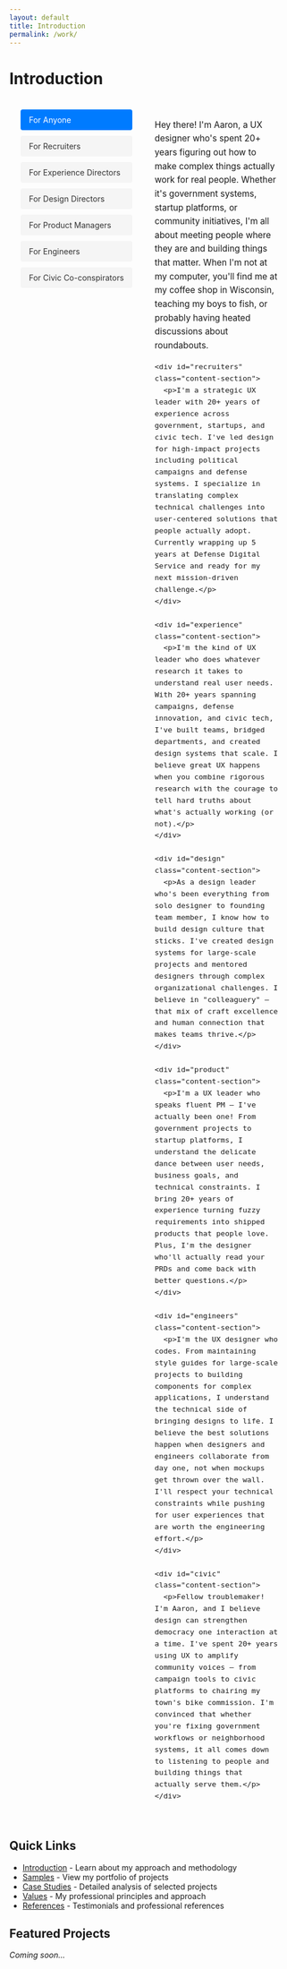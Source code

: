 ```yaml
---
layout: default
title: Introduction
permalink: /work/
---
```


# Introduction

<div class="two-column-container">
  <div class="two-column-nav">
    <ul>
      <li><a href="#anyone" class="active">For Anyone</a></li>
      <li><a href="#recruiters">For Recruiters</a></li>
      <li><a href="#experience">For Experience Directors</a></li>
      <li><a href="#design">For Design Directors</a></li>
      <li><a href="#product">For Product Managers</a></li>
      <li><a href="#engineers">For Engineers</a></li>
      <li><a href="#civic">For Civic Co-conspirators</a></li>
    </ul>
  </div>
  
  <div class="two-column-content">
    <div id="anyone" class="content-section active">
      <p>Hey there! I'm Aaron, a UX designer who's spent 20+ years figuring out how to make complex things actually work for real people. Whether it's government systems, startup platforms, or community initiatives, I'm all about meeting people where they are and building things that matter. When I'm not at my computer, you'll find me at my coffee shop in Wisconsin, teaching my boys to fish, or probably having heated discussions about roundabouts.</p>
    </div>
    
    <div id="recruiters" class="content-section">
      <p>I'm a strategic UX leader with 20+ years of experience across government, startups, and civic tech. I've led design for high-impact projects including political campaigns and defense systems. I specialize in translating complex technical challenges into user-centered solutions that people actually adopt. Currently wrapping up 5 years at Defense Digital Service and ready for my next mission-driven challenge.</p>
    </div>
    
    <div id="experience" class="content-section">
      <p>I'm the kind of UX leader who does whatever research it takes to understand real user needs. With 20+ years spanning campaigns, defense innovation, and civic tech, I've built teams, bridged departments, and created design systems that scale. I believe great UX happens when you combine rigorous research with the courage to tell hard truths about what's actually working (or not).</p>
    </div>
    
    <div id="design" class="content-section">
      <p>As a design leader who's been everything from solo designer to founding team member, I know how to build design culture that sticks. I've created design systems for large-scale projects and mentored designers through complex organizational challenges. I believe in "colleaguery" – that mix of craft excellence and human connection that makes teams thrive.</p>
    </div>
    
    <div id="product" class="content-section">
      <p>I'm a UX leader who speaks fluent PM – I've actually been one! From government projects to startup platforms, I understand the delicate dance between user needs, business goals, and technical constraints. I bring 20+ years of experience turning fuzzy requirements into shipped products that people love. Plus, I'm the designer who'll actually read your PRDs and come back with better questions.</p>
    </div>
    
    <div id="engineers" class="content-section">
      <p>I'm the UX designer who codes. From maintaining style guides for large-scale projects to building components for complex applications, I understand the technical side of bringing designs to life. I believe the best solutions happen when designers and engineers collaborate from day one, not when mockups get thrown over the wall. I'll respect your technical constraints while pushing for user experiences that are worth the engineering effort.</p>
    </div>
    
    <div id="civic" class="content-section">
      <p>Fellow troublemaker! I'm Aaron, and I believe design can strengthen democracy one interaction at a time. I've spent 20+ years using UX to amplify community voices – from campaign tools to civic platforms to chairing my town's bike commission. I'm convinced that whether you're fixing government workflows or neighborhood systems, it all comes down to listening to people and building things that actually serve them.</p>
    </div>
  </div>
</div>

<style>
.two-column-container {
  display: flex;
  gap: 40px;
  max-width: 1000px;
  margin: 0 auto;
  padding: 20px;
}

.two-column-nav {
  flex: 0 0 200px;
}

.two-column-nav ul {
  list-style: none;
  padding: 0;
  margin: 0;
}

.two-column-nav li {
  margin-bottom: 10px;
}

.two-column-nav a {
  display: block;
  padding: 10px 15px;
  text-decoration: none;
  color: #333;
  background-color: #f5f5f5;
  border-radius: 4px;
  transition: background-color 0.2s;
}

.two-column-nav a:hover {
  background-color: #e0e0e0;
}

.two-column-nav a.active {
  background-color: #007bff;
  color: white;
}

.two-column-content {
  flex: 1;
  font-size: 1.1em;
  line-height: 1.6;
}

.content-section {
  display: none;
}

.content-section.active {
  display: block;
}
</style>

<script>
document.addEventListener('DOMContentLoaded', function() {
  const links = document.querySelectorAll('.two-column-nav a');
  const sections = document.querySelectorAll('.content-section');
  
  links.forEach(link => {
    link.addEventListener('click', function(e) {
      e.preventDefault();
      
      // Remove active class from all links and sections
      links.forEach(l => l.classList.remove('active'));
      sections.forEach(s => s.classList.remove('active'));
      
      // Add active class to clicked link
      this.classList.add('active');
      
      // Show corresponding section
      const targetId = this.getAttribute('href').substring(1);
      document.getElementById(targetId).classList.add('active');
    });
  });
});
</script>

## Quick Links

- [Introduction](/work/intro/) - Learn about my approach and methodology
- [Samples](/work/samples/) - View my portfolio of projects
- [Case Studies](/work/case-studies/) - Detailed analysis of selected projects
- [Values](/work/values/) - My professional principles and approach
- [References](/work/references/) - Testimonials and professional references

## Featured Projects

*Coming soon...* 